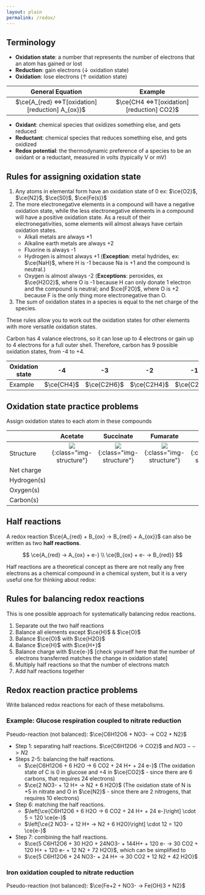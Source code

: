 ```yaml
---
layout: plain
permalink: /redox/
---
```


## Terminology

 - **Oxidation state**: a number that represents the number of electrons that an atom has gained or lost
 - **Reduction**: gain electrons (↓ oxidation state)
 - **Oxidation**: lose electrons (↑ oxidation state)


|                       General Equation                        |                        Example                         |
|:-------------------------------------------------------------:|:------------------------------------------------------:|
| $\ce{A_{red} <=>T[oxidation][reduction] A_{ox}}$ | $\ce{CH4 <=>T[oxidation][reduction] CO2}$ |

 - **Oxidant**: chemical species that oxidizes something else, and gets reduced
 - **Reductant**: chemical species that reduces something else, and gets oxidized
 - **Redox potential**: the thermodynamic preference of a species to be an oxidant or a reductant, measured in volts (typically V or mV)

## Rules for assigning oxidation state

1. Any atoms in elemental form have an oxidation state of 0 ex: $\ce{O2}$, $\ce{N2}$, $\ce{S0}$, $\ce{Fe(s)}$
2. The more electronegative elements in a compound will have a negative oxidation state, while the less electronegative elements in a compound will have a positive oxidation state. As a result of their electronegativities, some elements will almost always have certain oxidation states.
   - Alkali metals are always +1
   - Alkaline earth metals are always +2
   - Fluorine is always -1
   - Hydrogen is almost always +1 (**Exception**: metal hydrides, ex: $\ce{NaH}$, where H is -1 because Na is +1 and the compound is neutral.)
   - Oxygen is almost always -2 (**Exceptions**: peroxides, ex $\ce{H2O2}$, where O is -1 because H can only donate 1 electron and the compound is neutral; and $\ce{F2O}$, where O is +2 because F is the only thing more electronegative than O.
3. The sum of oxidation states in a species is equal to the net charge of the species.

These rules allow you to work out the oxidation states for other elements with more versatile oxidation states.

Carbon has 4 valance electrons, so it can lose up to 4 electrons or gain up to 4 electrons for a full outer shell. Therefore, carbon has 9 possible oxidation states, from -4 to +4.

| Oxidation state |     -4     |     -3      |     -2      |     -1      |      0      |      +1       |     +2      |     +3      |     +4     |
|-----------------|:----------:|:-----------:|:-----------:|:-----------:|:-----------:|:-------------:|:-----------:|:-----------:|:----------:|
| Example         | $\ce{CH4}$ | $\ce{C2H6}$ | $\ce{C2H4}$ | $\ce{C2H2}$ | $\ce{CH2O}$ | $\ce{C2H2O2}$ | $\ce{CHO2-}$ | $\ce{C2O4-}$ | $\ce{CO2}$ |


## Oxidation state practice problems

Assign oxidation states to each atom in these compounds

|             |                           **Acetate**                            |                           **Succinate**                            |                           **Fumarate**                            |                           **Ethanol**                            |
|-------------|:----------------------------------------------------------------:|:------------------------------------------------------------------:|:-----------------------------------------------------------------:|:----------------------------------------------------------------:|
| Structure   | ![](/materials/assets/redox_acetate.png){:class="img-structure"} | ![](/materials/assets/redox_succinate.png){:class="img-structure"} | ![](/materials/assets/redox_fumarate.png){:class="img-structure"} | ![](/materials/assets/redox_ethanol.png){:class="img-structure"} |
| Net charge  |                                                                  |                                                                    |                                                                   |                                                                  |
| Hydrogen(s) |                                                                  |                                                                    |                                                                   |                                                                  |
| Oxygen(s)   |                                                                  |                                                                    |                                                                   |                                                                  |
| Carbon(s)   |                                                                  |                                                                    |                                                                   |                                                                  |


## Half reactions

A redox reaction $\ce{A_{red} + B_{ox} -> B_{red} + A_{ox}}$ can also be written as two **half reactions**.

$$
\ce{A_{red} -> A_{ox} + e-} \\
\ce{B_{ox} + e- -> B_{red}}
$$

Half reactions are a theoretical concept as there are not really any free electrons as a chemical compound in a chemical system, but it is a very useful one for thinking about redox:

## Rules for balancing redox reactions

This is one possible approach for systematically balancing redox reactions.

1. Separate out the two half reactions
2. Balance all elements except $\ce{H}$ & $\ce{O}$
3. Balance $\ce{O}$ with $\ce{H2O}$
4. Balance $\ce{H}$ with $\ce{H+}$
5. Balance charge with $\ce{e-}$ [check yourself here that the number of electrons transferred matches the change in oxidation state]
6. Multiply half reactions so that the number of electrons match
7. Add half reactions together

## Redox reaction practice problems

Write balanced redox reactions for each of these metabolisms.

### Example: Glucose respiration coupled to nitrate reduction

Pseudo-reaction (not balanced): $\ce{C6H12O6 + NO3- -> CO2 + N2}$

- Step 1: separating half reactions. $\ce{C6H12O6 -> CO2}$ and $NO3- -> N2$
- Steps 2-5: balancing the half reactions.
  - $\ce{C6H12O6 + 6 H2O -> 6 CO2 + 24 H+ + 24 e-}$ (The oxidation state of C is 0 in glucose and +4 in $\ce{CO2}$ - since there are 6 carbons, that requires 24 electrons)
  - $\ce{2 NO3- + 12 H+ -> N2 + 6 H2O}$ (The oxidation state of N is +5 in nitrate and O in $\ce{N2}$ - since there are 2 nitrogens, that requires 10 electrons)
- Step 6: matching the half reactions.
  - $\left[\ce{C6H12O6 + 6 H2O -> 6 CO2 + 24 H+ + 24 e-}\right] \cdot 5 = 120 \ce{e-}$
  - $\left[\ce{2 NO3- + 12 H+ -> N2 + 6 H2O}\right] \cdot 12 = 120 \ce{e-}$
- Step 7: combining the half reactions.
  - $\ce{5 C6H12O6 + 30 H2O + 24NO3- + 144H+ + 120 e- -> 30 CO2 + 120 H+ + 120 e- + 12 N2 + 72 H2O}$, which can be simplified to
  - $\ce{5 C6H12O6 + 24 NO3- + 24 H+ -> 30 CO2 + 12 N2 + 42 H2O}$

### Iron oxidation coupled to nitrate reduction

Pseudo-reaction (not balanced): $\ce{Fe+2 + NO3- -> Fe(OH)3 + N2}$
